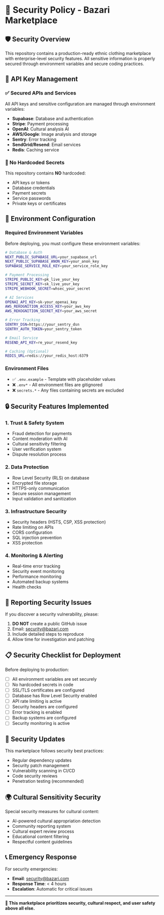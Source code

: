 # 🔐 Security Policy - Bazari Marketplace

## 🛡️ Security Overview

This repository contains a production-ready ethnic clothing marketplace with enterprise-level security features. All sensitive information is properly secured through environment variables and secure coding practices.

## 🔑 API Key Management

### ✅ Secured APIs and Services

All API keys and sensitive configuration are managed through environment variables:

- **Supabase**: Database and authentication
- **Stripe**: Payment processing  
- **OpenAI**: Cultural analysis AI
- **AWS/Google**: Image analysis and storage
- **Sentry**: Error tracking
- **SendGrid/Resend**: Email services
- **Redis**: Caching service

### 🚫 No Hardcoded Secrets

This repository contains **NO** hardcoded:
- API keys or tokens
- Database credentials  
- Payment secrets
- Service passwords
- Private keys or certificates

## 🔧 Environment Configuration

### Required Environment Variables

Before deploying, you must configure these environment variables:

```bash
# Database & Auth
NEXT_PUBLIC_SUPABASE_URL=your_supabase_url
NEXT_PUBLIC_SUPABASE_ANON_KEY=your_anon_key
SUPABASE_SERVICE_ROLE_KEY=your_service_role_key

# Payment Processing  
STRIPE_PUBLIC_KEY=pk_live_your_key
STRIPE_SECRET_KEY=sk_live_your_key
STRIPE_WEBHOOK_SECRET=whsec_your_secret

# AI Services
OPENAI_API_KEY=sk-your_openai_key
AWS_REKOGNITION_ACCESS_KEY=your_aws_key
AWS_REKOGNITION_SECRET_KEY=your_aws_secret

# Error Tracking
SENTRY_DSN=https://your_sentry_dsn
SENTRY_AUTH_TOKEN=your_sentry_token

# Email Service
RESEND_API_KEY=re_your_resend_key

# Caching (Optional)
REDIS_URL=redis://your_redis_host:6379
```

### Environment Files

- ✅ `.env.example` - Template with placeholder values
- ❌ `.env*` - All environment files are gitignored
- ❌ `secrets.*` - Any files containing secrets are excluded

## 🔒 Security Features Implemented

### 1. **Trust & Safety System**
- Fraud detection for payments
- Content moderation with AI
- Cultural sensitivity filtering
- User verification system
- Dispute resolution process

### 2. **Data Protection**
- Row Level Security (RLS) on database
- Encrypted file storage
- HTTPS-only communication
- Secure session management
- Input validation and sanitization

### 3. **Infrastructure Security**
- Security headers (HSTS, CSP, XSS protection)
- Rate limiting on APIs
- CORS configuration
- SQL injection prevention
- XSS protection

### 4. **Monitoring & Alerting**
- Real-time error tracking
- Security event monitoring
- Performance monitoring
- Automated backup systems
- Health checks

## 🚨 Reporting Security Issues

If you discover a security vulnerability, please:

1. **DO NOT** create a public GitHub issue
2. Email: security@bazari.com
3. Include detailed steps to reproduce
4. Allow time for investigation and patching

## 📋 Security Checklist for Deployment

Before deploying to production:

- [ ] All environment variables are set securely
- [ ] No hardcoded secrets in code
- [ ] SSL/TLS certificates are configured
- [ ] Database has Row Level Security enabled
- [ ] API rate limiting is active
- [ ] Security headers are configured
- [ ] Error tracking is enabled
- [ ] Backup systems are configured
- [ ] Security monitoring is active

## 🔄 Security Updates

This marketplace follows security best practices:

- Regular dependency updates
- Security patch management
- Vulnerability scanning in CI/CD
- Code security reviews
- Penetration testing (recommended)

## 🌍 Cultural Sensitivity Security

Special security measures for cultural content:

- AI-powered cultural appropriation detection
- Community reporting system
- Cultural expert review process
- Educational content filtering
- Respectful content guidelines

## 📞 Emergency Response

For security emergencies:
- **Email**: security@bazari.com
- **Response Time**: < 4 hours
- **Escalation**: Automatic for critical issues

---

**🔐 This marketplace prioritizes security, cultural respect, and user safety above all else.**